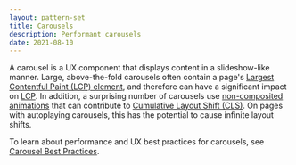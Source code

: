 ```yaml
---
layout: pattern-set
title: Carousels
description: Performant carousels
date: 2021-08-10
---
```


A carousel is a UX component that displays content in a slideshow-like manner.
Large, above-the-fold carousels often contain a page's [Largest Contentful Paint
(LCP) element](https://web.dev/lcp/#what-elements-are-considered), and therefore
can have a significant impact on [LCP](https://web.dev/lcp). In addition, a
surprising number of carousels use [non-composited
animations](https://web.dev/non-composited-animations/) that can contribute to
[Cumulative Layout Shift (CLS)](https://web.dev/cls). On pages with autoplaying
carousels, this has the potential to cause infinite layout shifts.

To learn about performance and UX best practices for carousels, see
[Carousel Best Practices](https://web.dev/carousel-best-practices/).
